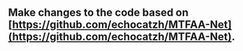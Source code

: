 ## Make changes to the code based on [https://github.com/echocatzh/MTFAA-Net](https://github.com/echocatzh/MTFAA-Net).
